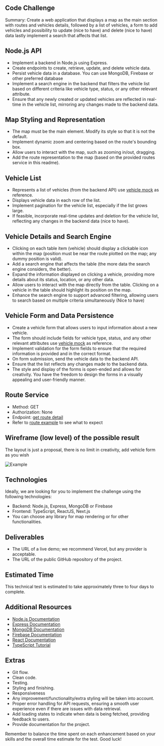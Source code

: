 ## Code Challenge

Summary: Create a web application that displays a map as the main section with routes and vehicles details, followed by a list of vehicles, a form to add vehicles and possibility to update (nice to have) and delete (nice to have) data lastly implement a search that affects that list.

## Node.js API

- Implement a backend in Node.js using Express.
- Create endpoints to create, retrieve, update, and delete vehicle data.
- Persist vehicle data in a database. You can use MongoDB, Firebase or other preferred database
- Implement a search engine in the backend that filters the vehicle list based on different criteria like vehicle type, status, or any other relevant attribute.
- Ensure that any newly created or updated vehicles are reflected in real-time in the vehicle list, mirroring any changes made to the backend data.

## Map Styling and Representation

- The map must be the main element. Modify its style so that it is not the default.
- Implement dynamic zoom and centering based on the route's bounding box.
- Allow users to interact with the map, such as zooming in/out, dragging.
- Add the route representation to the map (based on the provided routes service in this readme).

## Vehicle List

- Represents a list of vehicles (from the backend API) use [vehicle mock](assets/carMock.json) as reference.
- Displays vehicle data in each row of the list.
- Implement pagination for the vehicle list, especially if the list grows large.
- If feasible, incorporate real-time updates and deletion for the vehicle list, reflecting any changes in the backend data (nice to have).

## Vehicle Details and Search Engine

- Clicking on each table item (vehicle) should display a clickable icon within the map (position must be near the route plotted on the map; any dummy position is valid).
- Add a search engine that affects the table (the more data the search engine considers, the better).
- Expand the information displayed on clicking a vehicle, providing more details about its status, location, or any other data.
- Allow users to interact with the map directly from the table. Clicking on a vehicle in the table should highlight its position on the map.
- Enhance the search engine to support advanced filtering, allowing users to search based on multiple criteria simultaneously (Nice to have)

## Vehicle Form and Data Persistence

- Create a vehicle form that allows users to input information about a new vehicle.
- The form should include fields for vehicle type, status, and any other relevant attributes use [vehicle mock](assets/carMock.json) as reference.
- Implement validation for the form fields to ensure that the required information is provided and in the correct format.
- On form submission, send the vehicle data to the backend API.
- Ensure that the list reflects any changes made to the backend data.
- The style and display of the forms is open-ended and allows for creativity. You have the freedom to design the forms in a visually appealing and user-friendly manner.

## Route Service

- Method: GET
- Authorization: None
- Endpoint: [get route detail](https://iorm9noapi.execute-api.us-east-1.amazonaws.com/challenge/route/dummy1)
- Refer to [route example](assets/exampleRoute.geojson) to see what to expect

## Wireframe (low level) of the possible result

The layout is just a proposal, there is no limit in creativity, add vehicle form as you wish

![Example](assets/viewExample.png)

## Technologies

Ideally, we are looking for you to implement the challenge using the following technologies:

- Backend: Node.js, Express, MongoDB or Firebase
- Frontend: TypeScript, ReactJS, Next.js
- You can choose any library for map rendering or for other functionalities.

## Deliverables

- The URL of a live demo; we recommend Vercel, but any provider is acceptable.
- The URL of the public GitHub repository of the project.

## Estimated Time

This technical test is estimated to take approximately three to four days to complete.

## Additional Resources

- [Node.js Documentation](https://nodejs.org/en/docs/)
- [Express Documentation](https://expressjs.com/)
- [MongoDB Documentation](https://docs.mongodb.com/)
- [Firebase Documentation](https://firebase.google.com/docs)
- [React Documentation](https://reactjs.org/docs/getting-started.html)
- [TypeScript Tutorial](https://www.typescriptlang.org/docs/)

## Extras

- Git flow.
- Clean code.
- Testing.
- Styling and finishing.
- Responsiveness
- Any improvement/functionality/extra styling will be taken into account.
- Proper error handling for API requests, ensuring a smooth user experience even if there are issues with data retrieval.
- Add loading states to indicate when data is being fetched, providing feedback to users.
- Provide documentation for the project.

Remember to balance the time spent on each enhancement based on your skills and the overall time estimate for the test. Good luck!